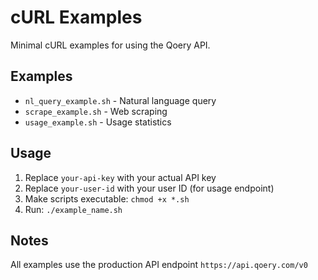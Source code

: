 # cURL Examples

Minimal cURL examples for using the Qoery API.

## Examples

- `nl_query_example.sh` - Natural language query
- `scrape_example.sh` - Web scraping
- `usage_example.sh` - Usage statistics

## Usage

1. Replace `your-api-key` with your actual API key
2. Replace `your-user-id` with your user ID (for usage endpoint)
3. Make scripts executable: `chmod +x *.sh`
4. Run: `./example_name.sh`

## Notes

All examples use the production API endpoint `https://api.qoery.com/v0`
